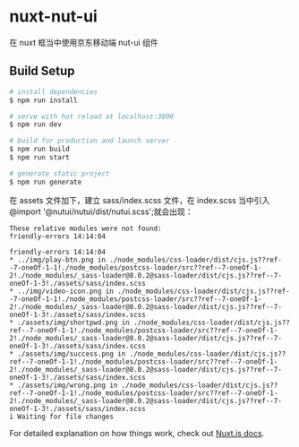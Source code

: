 <!--
 * @Author: renlei
 * @Date: 2020-04-09 13:41:11
 * @LastEditors: renlei
 * @LastEditTime: 2020-04-09 14:14:28
 * @Description:
 -->

# nuxt-nut-ui

在 nuxt 框当中使用京东移动端 nut-ui 组件

## Build Setup

```bash
# install dependencies
$ npm run install

# serve with hot reload at localhost:3000
$ npm run dev

# build for production and launch server
$ npm run build
$ npm run start

# generate static project
$ npm run generate
```

在 assets 文件加下，建立 sass/index.scss 文件，在 index.scss 当中引入@import '@nutui/nutui/dist/nutui.scss';就会出现：

```
These relative modules were not found:                                                        friendly-errors 14:14:04
                                                                                              friendly-errors 14:14:04
* ../img/play-btn.png in ./node_modules/css-loader/dist/cjs.js??ref--7-oneOf-1-1!./node_modules/postcss-loader/src??ref--7-oneOf-1-2!./node_modules/_sass-loader@8.0.2@sass-loader/dist/cjs.js??ref--7-oneOf-1-3!./assets/sass/index.scss
* ../img/video-icon.png in ./node_modules/css-loader/dist/cjs.js??ref--7-oneOf-1-1!./node_modules/postcss-loader/src??ref--7-oneOf-1-2!./node_modules/_sass-loader@8.0.2@sass-loader/dist/cjs.js??ref--7-oneOf-1-3!./assets/sass/index.scss
* ./assets/img/shortpwd.png in ./node_modules/css-loader/dist/cjs.js??ref--7-oneOf-1-1!./node_modules/postcss-loader/src??ref--7-oneOf-1-2!./node_modules/_sass-loader@8.0.2@sass-loader/dist/cjs.js??ref--7-oneOf-1-3!./assets/sass/index.scss
* ./assets/img/success.png in ./node_modules/css-loader/dist/cjs.js??ref--7-oneOf-1-1!./node_modules/postcss-loader/src??ref--7-oneOf-1-2!./node_modules/_sass-loader@8.0.2@sass-loader/dist/cjs.js??ref--7-oneOf-1-3!./assets/sass/index.scss
* ./assets/img/wrong.png in ./node_modules/css-loader/dist/cjs.js??ref--7-oneOf-1-1!./node_modules/postcss-loader/src??ref--7-oneOf-1-2!./node_modules/_sass-loader@8.0.2@sass-loader/dist/cjs.js??ref--7-oneOf-1-3!./assets/sass/index.scss
i Waiting for file changes
```

For detailed explanation on how things work, check out [Nuxt.js docs](https://nuxtjs.org).
